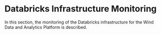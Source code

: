 # Databricks Infrastructure Monitoring

In this section, the monitoring of the Databricks infrastructure for the Wind Data and
Analytics Platform is described.
